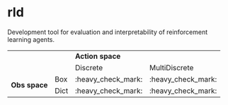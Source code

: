 # rld

Development tool for evaluation and interpretability of reinforcement learning agents.

<table>
    <tr>
        <td></td>
        <td></td>
        <td colspan="2"><strong>Action space</strong></td>
    </tr>
    <tr>
        <td></td>
        <td></td>
        <td>Discrete</td>
        <td>MultiDiscrete</td>
    </tr>
    <tr>
        <td rowspan="3"><strong>Obs space</strong></td>
        <td>Box</td>
        <td>:heavy_check_mark:</td>
        <td>:heavy_check_mark:</td>
    </tr>
    <tr>
        <td>Dict</td>
        <td>:heavy_check_mark:</td>
        <td>:heavy_check_mark:</td>
    </tr>
</table>
